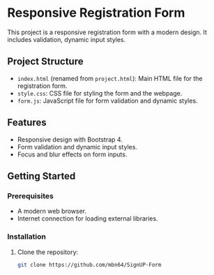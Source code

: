 # Responsive Registration Form

This project is a responsive registration form with a modern design. It includes validation, dynamic input styles.

## Project Structure

- `index.html` (renamed from `project.html`): Main HTML file for the registration form.
- `style.css`: CSS file for styling the form and the webpage.
- `form.js`: JavaScript file for form validation and dynamic styles.

## Features

- Responsive design with Bootstrap 4.
- Form validation and dynamic input styles.
- Focus and blur effects on form inputs.

## Getting Started

### Prerequisites

- A modern web browser.
- Internet connection for loading external libraries.

### Installation

1. Clone the repository:

   ```bash
   git clone https://github.com/mbn64/SignUP-Form
